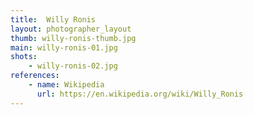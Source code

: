 ```yaml
---
title:  Willy Ronis
layout: photographer_layout
thumb: willy-ronis-thumb.jpg
main: willy-ronis-01.jpg
shots:
    - willy-ronis-02.jpg
references:
    - name: Wikipedia
      url: https://en.wikipedia.org/wiki/Willy_Ronis
---
```

